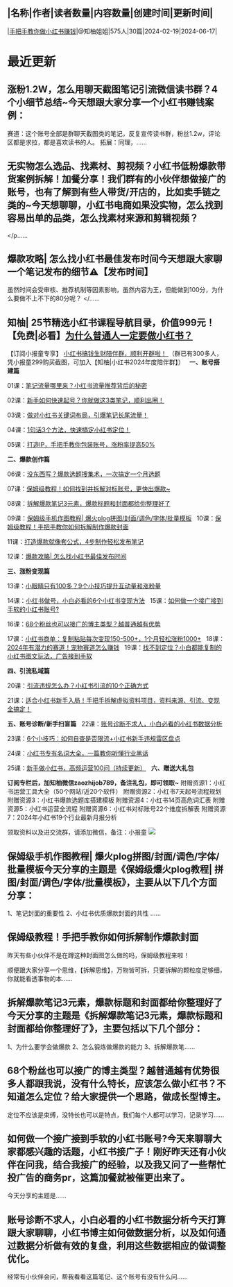 |名称|作者|读者数量|内容数量|创建时间|更新时间|
---
|[手把手教你做小红书赚钱](https://xiaobot.net/p/zaozhijob789?refer=0b133df9-27dc-423b-8101-639049001c13)|@知柚姐姐|575人|30篇|2024-02-19|2024-06-17|

# 最近更新
## 涨粉1.2W，怎么用聊天截图笔记引流微信读书群？4个小细节总结~今天想跟大家分享一个小红书赚钱案例：

赛道：这个账号全部是群聊天截图类的笔记，反复宣传读书群，粉丝1.2w，评论区都是求拉，都是喜欢读书的人。
拓展：同理，......
## 无实物怎么选品、找素材、剪视频？小红书低粉爆款带货案例拆解！加餐分享！我们群有的小伙伴想做接广的账号，也有了解到有些人带货/开店的，比如卖手链之类的~今天想聊聊，小红书电商如果没实物，怎么找到容易出单的品类，怎么找素材来源和剪辑视频？
</p......
## 爆款攻略| 怎么找小红书最佳发布时间今天想跟大家聊一个笔记发布的细节⚠️【发布时间】

虽然时间会受审核、推荐机制等因素影响，虽然内容为王，但能做到100分，为什么要做不上不下的80分呢？
</......
## 知柚| 25节精选小红书课程导航目录，价值999元！【免费|必看】<a target="_blank" rel="noopener noreferrer nofollow" href="https://xiaobot.net/post/24b9646d-a306-423e-b72e-8129ab6d03bc">为什么普通人一定要做小红书？</a>

【订阅小报童专享】&nbsp;<a target="_blank" rel="noopener noreferrer nofollow" href="https://xiaobot.net/post/1bdd0823-aad5-4bc8-9ac6-7845ed55dedd">小红书搞钱生财陪伴群，顺利开群啦！&nbsp;</a>（群已有300多人，凭小报童299购买截图，可加入【知柚|小红书2024年度陪伴群】）
&nbsp;
<strong>一、账号搭建篇</strong>

01课：<a target="_blank" rel="noopener noreferrer nofollow" href="https://xiaobot.net/post/e5b85de6-f446-4b50-9ac1-28e65530c16b">笔记流量哪里来？小红书流量推荐背后的秘密</a>

02课：<a target="_blank" rel="noopener noreferrer nofollow" href="https://xiaobot.net/post/9407079f-f410-413b-b013-c5a90dd3f36e">新手如何快速起号？你就做这3类笔记，顺利出圈！</a>

03课：<a target="_blank" rel="noopener noreferrer nofollow" href="https://xiaobot.net/post/adae23d7-ad77-4bb2-b566-fbd77635d5c9">做对小红书关键词布局，引爆笔记长尾流量！</a>

04课：<a target="_blank" rel="noopener noreferrer nofollow" href="https://xiaobot.net/post/ba34c4fc-b8ed-44da-8139-5a29c9c4d331">1句话3个方法，快速搞定小红书定位！</a>

05课：<a target="_blank" rel="noopener noreferrer nofollow" href="https://xiaobot.net/post/d5118eb8-6beb-4b50-b48e-27784b67cad8">打造IP，手把手教你包装账号，涨粉率提高50%</a>

<strong>二、爆款创作篇</strong>

06课：<a target="_blank" rel="noopener noreferrer nofollow" href="https://xiaobot.net/post/cbea3f63-de06-41ff-98d5-54d948fbde2e">没东西写？爆款选题搜集术，一次搞定一个月选题</a>

07课：<a target="_blank" rel="noopener noreferrer nofollow" href="https://xiaobot.net/post/3573abef-2124-439f-a8c5-468b61fbae5c">保姆级教程！如何找到并拆解对标账号，更快出爆款~</a>

08课：<a target="_blank" rel="noopener noreferrer nofollow" href="https://xiaobot.net/post/7722465a-60ac-48e2-a23c-09a2c6a2f037">拆解爆款笔记3元素，爆款标题和封面都给你整理好了</a>

09课：<a target="_blank" rel="noopener noreferrer nofollow" href="https://xiaobot.net/post/28c3361f-cc1a-4d35-ace7-73f19a4f2550">保姆级手机作图教程| 爆火plog拼图/封面/调色/字体/批量模板</a>
&nbsp;
10课：<a target="_blank" rel="noopener noreferrer nofollow" href="https://xiaobot.net/post/ff852dc1-6406-4092-a04c-e8c71c06ff44">保姆级教程！手把手教你如何拆解制作爆款封面</a>

11课：<a target="_blank" rel="noopener noreferrer nofollow" href="https://xiaobot.net/post/803b68ce-0737-4048-8b31-4281e4508709">打造爆款就像套公式，4步制作轻松发布笔记</a>

12课：<a target="_blank" rel="noopener noreferrer nofollow" href="https://xiaobot.net/post/8a520e5b-c967-4a6a-a75e-911fdad62292?refer=1b44bdb0-9e6e-45e6-abf6-2b5c4e635e49">爆款攻略| 怎么找小红书最佳发布时间</a>

<strong>三、涨粉变现篇</strong>

13课：<a target="_blank" rel="noopener noreferrer nofollow" href="https://xiaobot.net/post/b9e7d8fa-4bf7-4b4c-a605-dc7b17a53595">小眼睛只有100多？9个小技巧提升互动量和涨粉量</a>

14课：<a target="_blank" rel="noopener noreferrer nofollow" href="https://xiaobot.net/post/7b81fbd5-5fe6-4631-aaa9-2a6f445b8557">小红书做号，小白必看的6个小红书变现方法</a>
&nbsp;
15课：<a target="_blank" rel="noopener noreferrer nofollow" href="https://xiaobot.net/post/bde346ef-b1d3-4367-8d3e-5548040f6590">如何做一个接广接到手软的小红书账号?</a>

16课：<a target="_blank" rel="noopener noreferrer nofollow" href="https://xiaobot.net/post/9b8aa462-3b5d-4a14-a69a-ac4256b02628">68个粉丝也可以接广的博主类型？越普通越有优势</a>

17课：<a target="_blank" rel="noopener noreferrer nofollow" href="https://xiaobot.net/post/b6320d12-7422-44a9-a8ec-4fc5af480662">小红书商单：复制粘贴每次变现150-500+，1个月轻松涨粉1000+</a>
&nbsp;
18课：<a target="_blank" rel="noopener noreferrer nofollow" href="https://xiaobot.net/post/b5da0295-37d7-42e4-a4e1-d531b98a02ba">2024年有潜力的赛道！宠物赛道怎么赚钱</a>
&nbsp;
19课：<a target="_blank" rel="noopener noreferrer nofollow" href="https://xiaobot.net/post/b60d825e-64f2-4dd8-9720-afcaed488a4d">找不到定位？小白都能复制的小红书图文玩法，广告接到手软</a>

<strong>四、引流私域篇</strong>

20课：<a target="_blank" rel="noopener noreferrer nofollow" href="https://xiaobot.net/post/f1659852-5453-478a-86ab-ff9502ec1806">引流违规怎么办？小红书引流的10个正确方式</a>

21课：<a target="_blank" rel="noopener noreferrer nofollow" href="https://xiaobot.net/post/3886a174-2d58-4d0c-9824-fe2e62fb5698">适合小红书新手入局！手把手拆解虚拟资料项目，资料来源、引流、变现全搞定！</a>

<strong>五、账号诊断/新手扫盲篇</strong>
&nbsp;
22课：<a target="_blank" rel="noopener noreferrer nofollow" href="https://xiaobot.net/post/369e90e6-4b68-466e-9535-fc33e238f195">账号诊断不求人，小白必看的小红书数据分析</a>

23课：<a target="_blank" rel="noopener noreferrer nofollow" href="https://xiaobot.net/post/9a6b8a2e-e1f4-4043-a4e9-2f5d620a0189">6个小技巧：如何自查是否限流+小红书新手违规雷区盘点</a>

24课：<a target="_blank" rel="noopener noreferrer nofollow" href="https://xiaobot.net/post/2512bc3e-0362-4bc3-8a13-9533dc3c94ee">小红书专有名词大全，一篇教你听懂行业黑话</a>

25课：<a target="_blank" rel="noopener noreferrer nofollow" href="https://xiaobot.net/post/094122d5-9eab-4d22-81ef-424c97fad9f8">新手做小红书，高频运营100问（持续更新）</a>
&nbsp;
<strong>六、赠送大礼包</strong>

<strong>订阅专栏后，加知柚微信zaozhijob789，备注礼包，即可领取~</strong>
附赠资源1：小红书运营工具大全（50个网站/近20个软件）
附赠资源2：小红书7天起号流程规划
附赠资源3：小红书爆款选题库搭建模板
附赠资源4：小红书14页高危词汇表
附赠资源5：小红书运营全流程
附赠资源6：小红书对标账号22个维度拆解表
附赠资源7：2024年小红书19个行业最新月报分析

领取资料以及进交流群，请添加微信，备注：小报童
<img src="https://static.xiaobot.net/file/2024-04-08/481442/b4b8340ae72618083ce069ff7ece960c.jpeg">
## 保姆级手机作图教程| 爆火plog拼图/封面/调色/字体/批量模板今天分享的主题是《保姆级爆火plog教程| 拼图/封面/调色/字体/批量模板》，主要从以下几个方面分享：
1、笔记封面的重要性
2、小红书优质爆款封面的共性
......
## 保姆级教程！手把手教你如何拆解制作爆款封面
昨天有些小伙伴不是在蹲这种封面图怎么做的吗，保姆级教程来啦！

顺便跟大家分享一个思维，【拆解思维】，万物皆可拆，只要拆解的颗粒度足够细，你就能看透事物的本......
## 拆解爆款笔记3元素，爆款标题和封面都给你整理好了今天分享的主题是《拆解爆款笔记3元素，爆款标题和封面都给你整理好了》，主要包括以下几个部分：
1、为什么要学会做爆款
2、怎么锻炼做爆款的能力
3、拆解爆款笔......
## 68个粉丝也可以接广的博主类型？越普通越有优势很多人都跟我说，没有什么特长，应该怎么做小红书？不知道怎么定位？给大家提供一个思路，做成长型博主。

定位不应该是束缚，没特长也可以是特点，我们每个人都可以学习，记录学习......
## 如何做一个接广接到手软的小红书账号?今天来聊聊大家都感兴趣的话题，小红书接广子！刚好昨天还有小伙伴在问我，结合我接广的经验，以及我又问了一些帮忙投广告的商务pr，这篇加餐就被催更出来了。

今天分享的主题是......
## 账号诊断不求人，小白必看的小红书数据分析今天打算跟大家聊聊，小红书博主如何做数据分析，以及如何通过数据分析做有效的复盘，利用这些数据相应的做调整优化。

经常有小伙伴会问，帮我看看这篇笔记、这个账号有没有什么问......

